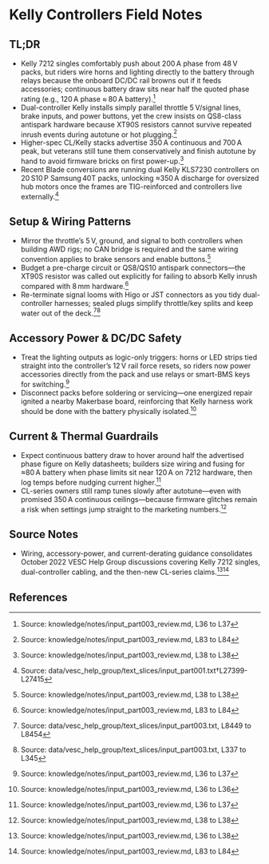 # Kelly Controllers Field Notes

## TL;DR

- Kelly 7212 singles comfortably push about 200 A phase from 48 V packs, but riders wire horns and lighting directly to the battery through relays because the onboard DC/DC rail browns out if it feeds accessories; continuous battery draw sits near half the quoted phase rating (e.g., 120 A phase ≈ 80 A battery).[^1]
- Dual-controller Kelly installs simply parallel throttle 5 V/signal lines, brake inputs, and power buttons, yet the crew insists on QS8-class antispark hardware because XT90S resistors cannot survive repeated inrush events during autotune or hot plugging.[^2]
- Higher-spec CL/Kelly stacks advertise 350 A continuous and 700 A peak, but veterans still tune them conservatively and finish autotune by hand to avoid firmware bricks on first power-up.[^3]
- Recent Blade conversions are running dual Kelly KLS7230 controllers on 20 S10 P Samsung 40T packs, unlocking ≈350 A discharge for oversized hub motors once the frames are TIG-reinforced and controllers live externally.[^ip001-kelly-7230]

## Setup & Wiring Patterns

- Mirror the throttle’s 5 V, ground, and signal to both controllers when building AWD rigs; no CAN bridge is required and the same wiring convention applies to brake sensors and enable buttons.[^3]
- Budget a pre-charge circuit or QS8/QS10 antispark connectors—the XT90S resistor was called out explicitly for failing to absorb Kelly inrush compared with 8 mm hardware.[^2]
- Re-terminate signal looms with Higo or JST connectors as you tidy dual-controller harnesses; sealed plugs simplify throttle/key splits and keep water out of the deck.[^4][^5]

## Accessory Power & DC/DC Safety

- Treat the lighting outputs as logic-only triggers: horns or LED strips tied straight into the controller’s 12 V rail force resets, so riders now power accessories directly from the pack and use relays or smart-BMS keys for switching.[^1]
- Disconnect packs before soldering or servicing—one energized repair ignited a nearby Makerbase board, reinforcing that Kelly harness work should be done with the battery physically isolated.[^6]

## Current & Thermal Guardrails

- Expect continuous battery draw to hover around half the advertised phase figure on Kelly datasheets; builders size wiring and fusing for ≈80 A battery when phase limits sit near 120 A on 7212 hardware, then log temps before nudging current higher.[^1]
- CL-series owners still ramp tunes slowly after autotune—even with promised 350 A continuous ceilings—because firmware glitches remain a risk when settings jump straight to the marketing numbers.[^3]

## Source Notes

- Wiring, accessory-power, and current-derating guidance consolidates October 2022 VESC Help Group discussions covering Kelly 7212 singles, dual-controller cabling, and the then-new CL-series claims.[^7][^2]

## References

[^1]: Source: knowledge/notes/input_part003_review.md, L36 to L37
[^2]: Source: knowledge/notes/input_part003_review.md, L83 to L84
[^3]: Source: knowledge/notes/input_part003_review.md, L38 to L38
[^4]: Source: data/vesc_help_group/text_slices/input_part003.txt, L8449 to L8454
[^5]: Source: data/vesc_help_group/text_slices/input_part003.txt, L337 to L345
[^6]: Source: knowledge/notes/input_part003_review.md, L36 to L36
[^7]: Source: knowledge/notes/input_part003_review.md, L36 to L38
[^ip001-kelly-7230]: Source: data/vesc_help_group/text_slices/input_part001.txt†L27399-L27415
